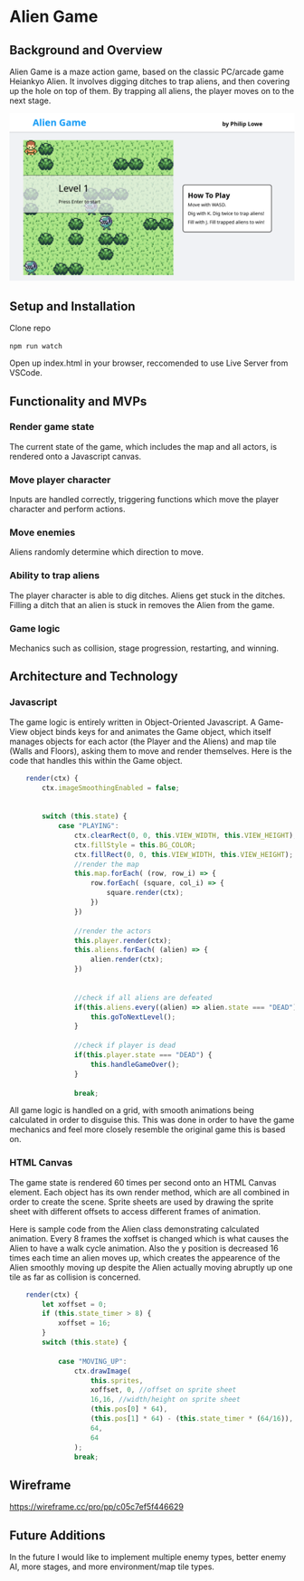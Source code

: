 # Alien Game

## Background and Overview

Alien Game is a maze action game, based on the classic PC/arcade game Heiankyo Alien. It involves digging ditches to trap aliens, and then covering up the hole on top of them. By trapping all aliens, the player moves on to the next stage.

![alien-game](/images/screenshot.png)

## Setup and Installation

Clone repo

`npm run watch`

Open up index.html in your browser, reccomended to use Live Server from VSCode.

## Functionality and MVPs

### Render game state

The current state of the game, which includes the map and all actors, is rendered onto a Javascript canvas.

### Move player character 

Inputs are handled correctly, triggering functions which move the player character and perform actions.

### Move enemies 

Aliens randomly determine which direction to move.

### Ability to trap aliens 

The player character is able to dig ditches. Aliens get stuck in the ditches. Filling a ditch that an alien is stuck in removes the Alien from the game.

### Game logic 

Mechanics such as collision, stage progression, restarting, and winning.

## Architecture and Technology

### Javascript

The game logic is entirely written in Object-Oriented Javascript. A Game-View object binds keys for and animates the Game object, which itself manages objects for each actor (the Player and the Aliens) and map tile (Walls and Floors), asking them to move and render themselves. Here is the code that handles this within the Game object.

```javascript 
    render(ctx) {
        ctx.imageSmoothingEnabled = false;


        switch (this.state) {
            case "PLAYING":
                ctx.clearRect(0, 0, this.VIEW_WIDTH, this.VIEW_HEIGHT);
                ctx.fillStyle = this.BG_COLOR;
                ctx.fillRect(0, 0, this.VIEW_WIDTH, this.VIEW_HEIGHT);
                //render the map
                this.map.forEach( (row, row_i) => {
                    row.forEach( (square, col_i) => {
                        square.render(ctx);      
                    })
                })
        
                //render the actors
                this.player.render(ctx);
                this.aliens.forEach( (alien) => {
                    alien.render(ctx);
                })

                
                //check if all aliens are defeated
                if(this.aliens.every((alien) => alien.state === "DEAD")) {
                    this.goToNextLevel();
                }

                //check if player is dead
                if(this.player.state === "DEAD") {
                    this.handleGameOver();
                }
                
                break;
```
All game logic is handled on a grid, with smooth animations being calculated in order to disguise this. This was done in order to have the game mechanics and feel more closely resemble the original game this is based on.


### HTML Canvas

The game state is rendered 60 times per second onto an HTML Canvas element. Each object has its own render method, which are all combined in order to create the scene. Sprite sheets are used by drawing the sprite sheet with different offsets to access different frames of animation.

Here is sample code from the Alien class demonstrating calculated animation. Every 8 frames the xoffset is changed which is what causes the Alien to have a walk cycle animation. Also the y position is decreased 16 times each time an alien moves up, which creates the appearence of the Alien smoothly moving up despite the Alien actually moving abruptly up one tile as far as collision is concerned.

```javascript
    render(ctx) {
        let xoffset = 0;
        if (this.state_timer > 8) {
            xoffset = 16;
        }
        switch (this.state) {
            
            case "MOVING_UP":
                ctx.drawImage(
                    this.sprites,
                    xoffset, 0, //offset on sprite sheet
                    16,16, //width/height on sprite sheet
                    (this.pos[0] * 64), 
                    (this.pos[1] * 64) - (this.state_timer * (64/16)),
                    64, 
                    64
                );
                break;
```

## Wireframe

https://wireframe.cc/pro/pp/c05c7ef5f446629

## Future Additions

In the future I would like to implement multiple enemy types, better enemy AI, more stages, and more environment/map tile types.

